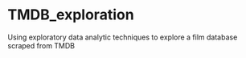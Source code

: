 # TMDB_exploration
Using exploratory data analytic techniques to explore a film database scraped from TMDB
